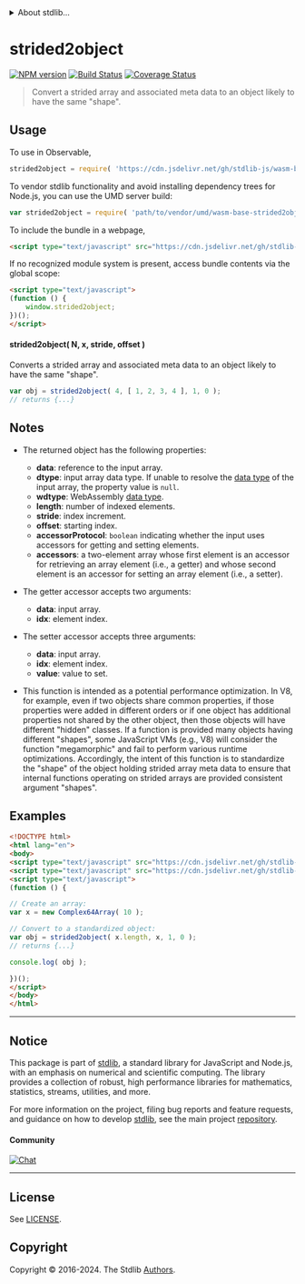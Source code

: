 <!--

@license Apache-2.0

Copyright (c) 2024 The Stdlib Authors.

Licensed under the Apache License, Version 2.0 (the "License");
you may not use this file except in compliance with the License.
You may obtain a copy of the License at

   http://www.apache.org/licenses/LICENSE-2.0

Unless required by applicable law or agreed to in writing, software
distributed under the License is distributed on an "AS IS" BASIS,
WITHOUT WARRANTIES OR CONDITIONS OF ANY KIND, either express or implied.
See the License for the specific language governing permissions and
limitations under the License.

-->


<details>
  <summary>
    About stdlib...
  </summary>
  <p>We believe in a future in which the web is a preferred environment for numerical computation. To help realize this future, we've built stdlib. stdlib is a standard library, with an emphasis on numerical and scientific computation, written in JavaScript (and C) for execution in browsers and in Node.js.</p>
  <p>The library is fully decomposable, being architected in such a way that you can swap out and mix and match APIs and functionality to cater to your exact preferences and use cases.</p>
  <p>When you use stdlib, you can be absolutely certain that you are using the most thorough, rigorous, well-written, studied, documented, tested, measured, and high-quality code out there.</p>
  <p>To join us in bringing numerical computing to the web, get started by checking us out on <a href="https://github.com/stdlib-js/stdlib">GitHub</a>, and please consider <a href="https://opencollective.com/stdlib">financially supporting stdlib</a>. We greatly appreciate your continued support!</p>
</details>

# strided2object

[![NPM version][npm-image]][npm-url] [![Build Status][test-image]][test-url] [![Coverage Status][coverage-image]][coverage-url] <!-- [![dependencies][dependencies-image]][dependencies-url] -->

> Convert a strided array and associated meta data to an object likely to have the same "shape".

<!-- Section to include introductory text. Make sure to keep an empty line after the intro `section` element and another before the `/section` close. -->

<section class="intro">

</section>

<!-- /.intro -->

<!-- Package usage documentation. -->



<section class="usage">

## Usage

To use in Observable,

```javascript
strided2object = require( 'https://cdn.jsdelivr.net/gh/stdlib-js/wasm-base-strided2object@umd/browser.js' )
```

To vendor stdlib functionality and avoid installing dependency trees for Node.js, you can use the UMD server build:

```javascript
var strided2object = require( 'path/to/vendor/umd/wasm-base-strided2object/index.js' )
```

To include the bundle in a webpage,

```html
<script type="text/javascript" src="https://cdn.jsdelivr.net/gh/stdlib-js/wasm-base-strided2object@umd/browser.js"></script>
```

If no recognized module system is present, access bundle contents via the global scope:

```html
<script type="text/javascript">
(function () {
    window.strided2object;
})();
</script>
```

#### strided2object( N, x, stride, offset )

Converts a strided array and associated meta data to an object likely to have the same "shape".

```javascript
var obj = strided2object( 4, [ 1, 2, 3, 4 ], 1, 0 );
// returns {...}
```

</section>

<!-- /.usage -->

<!-- Package usage notes. Make sure to keep an empty line after the `section` element and another before the `/section` close. -->

<section class="notes">

## Notes

-   The returned object has the following properties:

    -   **data**: reference to the input array.
    -   **dtype**: input array data type. If unable to resolve the [data type][@stdlib/array/dtype] of the input array, the property value is `null`.
    -   **wdtype**: WebAssembly [data type][@stdlib/wasm/base/dtype2wasm].
    -   **length**: number of indexed elements.
    -   **stride**: index increment.
    -   **offset**: starting index.
    -   **accessorProtocol**: `boolean` indicating whether the input uses accessors for getting and setting elements.
    -   **accessors**: a two-element array whose first element is an accessor for retrieving an array element (i.e., a getter) and whose second element is an accessor for setting an array element (i.e., a setter).

-   The getter accessor accepts two arguments:

    -   **data**: input array.
    -   **idx**: element index.

-   The setter accessor accepts three arguments:

    -   **data**: input array.
    -   **idx**: element index.
    -   **value**: value to set.

-   This function is intended as a potential performance optimization. In V8, for example, even if two objects share common properties, if those properties were added in different orders or if one object has additional properties not shared by the other object, then those objects will have different "hidden" classes. If a function is provided many objects having different "shapes", some JavaScript VMs (e.g., V8) will consider the function "megamorphic" and fail to perform various runtime optimizations. Accordingly, the intent of this function is to standardize the "shape" of the object holding strided array meta data to ensure that internal functions operating on strided arrays are provided consistent argument "shapes".

</section>

<!-- /.notes -->

<!-- Package usage examples. -->

<section class="examples">

## Examples

<!-- eslint no-undef: "error" -->

```html
<!DOCTYPE html>
<html lang="en">
<body>
<script type="text/javascript" src="https://cdn.jsdelivr.net/gh/stdlib-js/array-complex64@umd/browser.js"></script>
<script type="text/javascript" src="https://cdn.jsdelivr.net/gh/stdlib-js/wasm-base-strided2object@umd/browser.js"></script>
<script type="text/javascript">
(function () {

// Create an array:
var x = new Complex64Array( 10 );

// Convert to a standardized object:
var obj = strided2object( x.length, x, 1, 0 );
// returns {...}

console.log( obj );

})();
</script>
</body>
</html>
```

</section>

<!-- /.examples -->

<!-- Section to include cited references. If references are included, add a horizontal rule *before* the section. Make sure to keep an empty line after the `section` element and another before the `/section` close. -->

<section class="references">

</section>

<!-- /.references -->

<!-- Section for related `stdlib` packages. Do not manually edit this section, as it is automatically populated. -->

<section class="related">

</section>

<!-- /.related -->

<!-- Section for all links. Make sure to keep an empty line after the `section` element and another before the `/section` close. -->


<section class="main-repo" >

* * *

## Notice

This package is part of [stdlib][stdlib], a standard library for JavaScript and Node.js, with an emphasis on numerical and scientific computing. The library provides a collection of robust, high performance libraries for mathematics, statistics, streams, utilities, and more.

For more information on the project, filing bug reports and feature requests, and guidance on how to develop [stdlib][stdlib], see the main project [repository][stdlib].

#### Community

[![Chat][chat-image]][chat-url]

---

## License

See [LICENSE][stdlib-license].


## Copyright

Copyright &copy; 2016-2024. The Stdlib [Authors][stdlib-authors].

</section>

<!-- /.stdlib -->

<!-- Section for all links. Make sure to keep an empty line after the `section` element and another before the `/section` close. -->

<section class="links">

[npm-image]: http://img.shields.io/npm/v/@stdlib/wasm-base-strided2object.svg
[npm-url]: https://npmjs.org/package/@stdlib/wasm-base-strided2object

[test-image]: https://github.com/stdlib-js/wasm-base-strided2object/actions/workflows/test.yml/badge.svg?branch=main
[test-url]: https://github.com/stdlib-js/wasm-base-strided2object/actions/workflows/test.yml?query=branch:main

[coverage-image]: https://img.shields.io/codecov/c/github/stdlib-js/wasm-base-strided2object/main.svg
[coverage-url]: https://codecov.io/github/stdlib-js/wasm-base-strided2object?branch=main

<!--

[dependencies-image]: https://img.shields.io/david/stdlib-js/wasm-base-strided2object.svg
[dependencies-url]: https://david-dm.org/stdlib-js/wasm-base-strided2object/main

-->

[chat-image]: https://img.shields.io/gitter/room/stdlib-js/stdlib.svg
[chat-url]: https://app.gitter.im/#/room/#stdlib-js_stdlib:gitter.im

[stdlib]: https://github.com/stdlib-js/stdlib

[stdlib-authors]: https://github.com/stdlib-js/stdlib/graphs/contributors

[umd]: https://github.com/umdjs/umd
[es-module]: https://developer.mozilla.org/en-US/docs/Web/JavaScript/Guide/Modules

[deno-url]: https://github.com/stdlib-js/wasm-base-strided2object/tree/deno
[deno-readme]: https://github.com/stdlib-js/wasm-base-strided2object/blob/deno/README.md
[umd-url]: https://github.com/stdlib-js/wasm-base-strided2object/tree/umd
[umd-readme]: https://github.com/stdlib-js/wasm-base-strided2object/blob/umd/README.md
[esm-url]: https://github.com/stdlib-js/wasm-base-strided2object/tree/esm
[esm-readme]: https://github.com/stdlib-js/wasm-base-strided2object/blob/esm/README.md
[branches-url]: https://github.com/stdlib-js/wasm-base-strided2object/blob/main/branches.md

[stdlib-license]: https://raw.githubusercontent.com/stdlib-js/wasm-base-strided2object/main/LICENSE

[@stdlib/array/dtype]: https://github.com/stdlib-js/array-dtype/tree/umd

[@stdlib/wasm/base/dtype2wasm]: https://github.com/stdlib-js/wasm-base-dtype2wasm/tree/umd

</section>

<!-- /.links -->
